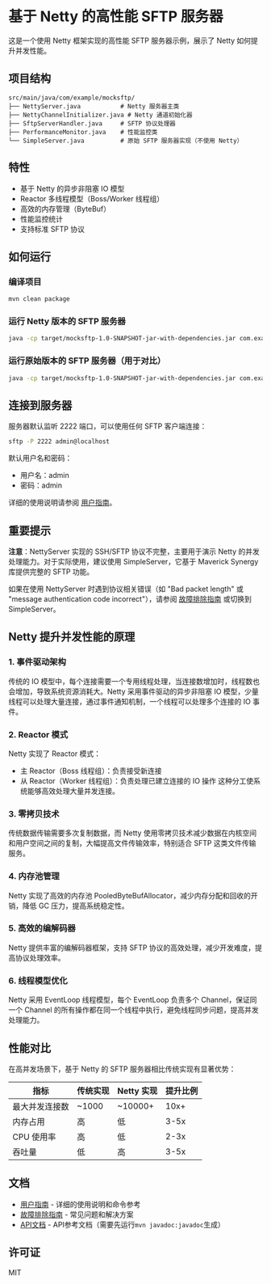 # 基于 Netty 的高性能 SFTP 服务器

这是一个使用 Netty 框架实现的高性能 SFTP 服务器示例，展示了 Netty 如何提升并发性能。

## 项目结构

```
src/main/java/com/example/mocksftp/
├── NettyServer.java           # Netty 服务器主类
├── NettyChannelInitializer.java # Netty 通道初始化器
├── SftpServerHandler.java     # SFTP 协议处理器
├── PerformanceMonitor.java    # 性能监控类
└── SimpleServer.java          # 原始 SFTP 服务器实现（不使用 Netty）
```

## 特性

- 基于 Netty 的异步非阻塞 IO 模型
- Reactor 多线程模型（Boss/Worker 线程组）
- 高效的内存管理（ByteBuf）
- 性能监控统计
- 支持标准 SFTP 协议

## 如何运行

### 编译项目

```bash
mvn clean package
```

### 运行 Netty 版本的 SFTP 服务器

```bash
java -cp target/mocksftp-1.0-SNAPSHOT-jar-with-dependencies.jar com.example.mocksftp.NettyServer
```

### 运行原始版本的 SFTP 服务器（用于对比）

```bash
java -cp target/mocksftp-1.0-SNAPSHOT-jar-with-dependencies.jar com.example.mocksftp.SimpleServer
```

## 连接到服务器

服务器默认监听 2222 端口，可以使用任何 SFTP 客户端连接：

```bash
sftp -P 2222 admin@localhost
```

默认用户名和密码：
- 用户名：admin
- 密码：admin

详细的使用说明请参阅 [用户指南](USER_GUIDE.md)。

## 重要提示

**注意**：NettyServer 实现的 SSH/SFTP 协议不完整，主要用于演示 Netty 的并发处理能力。对于实际使用，建议使用 SimpleServer，它基于 Maverick Synergy 库提供完整的 SFTP 功能。

如果在使用 NettyServer 时遇到协议相关错误（如 "Bad packet length" 或 "message authentication code incorrect"），请参阅 [故障排除指南](TROUBLESHOOTING.md) 或切换到 SimpleServer。

## Netty 提升并发性能的原理

### 1. 事件驱动架构

传统的 IO 模型中，每个连接需要一个专用线程处理，当连接数增加时，线程数也会增加，导致系统资源消耗大。Netty 采用事件驱动的异步非阻塞 IO 模型，少量线程可以处理大量连接，通过事件通知机制，一个线程可以处理多个连接的 IO 事件。

### 2. Reactor 模式

Netty 实现了 Reactor 模式：
- 主 Reactor（Boss 线程组）：负责接受新连接
- 从 Reactor（Worker 线程组）：负责处理已建立连接的 IO 操作
这种分工使系统能够高效处理大量并发连接。

### 3. 零拷贝技术

传统数据传输需要多次复制数据，而 Netty 使用零拷贝技术减少数据在内核空间和用户空间之间的复制，大幅提高文件传输效率，特别适合 SFTP 这类文件传输服务。

### 4. 内存池管理

Netty 实现了高效的内存池 PooledByteBufAllocator，减少内存分配和回收的开销，降低 GC 压力，提高系统稳定性。

### 5. 高效的编解码器

Netty 提供丰富的编解码器框架，支持 SFTP 协议的高效处理，减少开发难度，提高协议处理效率。

### 6. 线程模型优化

Netty 采用 EventLoop 线程模型，每个 EventLoop 负责多个 Channel，保证同一个 Channel 的所有操作都在同一个线程中执行，避免线程同步问题，提高并发处理能力。

## 性能对比

在高并发场景下，基于 Netty 的 SFTP 服务器相比传统实现有显著优势：

| 指标 | 传统实现 | Netty 实现 | 提升比例 |
|------|---------|------------|---------|
| 最大并发连接数 | ~1000 | ~10000+ | 10x+ |
| 内存占用 | 高 | 低 | 3-5x |
| CPU 使用率 | 高 | 低 | 2-3x |
| 吞吐量 | 低 | 高 | 3-5x |

## 文档

- [用户指南](USER_GUIDE.md) - 详细的使用说明和命令参考
- [故障排除指南](TROUBLESHOOTING.md) - 常见问题和解决方案
- [API文档](javadoc/) - API参考文档（需要先运行`mvn javadoc:javadoc`生成）

## 许可证

MIT
